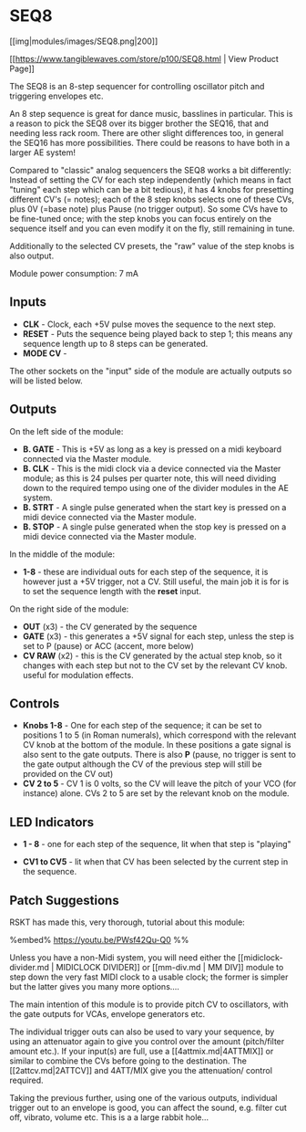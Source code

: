 # SEQ8
[[img|modules/images/SEQ8.png|200]]

[[https://www.tangiblewaves.com/store/p100/SEQ8.html | View Product Page]]

The SEQ8 is an 8-step sequencer for controlling oscillator pitch and triggering envelopes etc.

An 8 step sequence is great for dance music,  basslines in particular. This is a reason to pick the SEQ8 over its bigger brother the SEQ16, that and needing less rack room. There are other slight differences too, in general the SEQ16 has more possibilities. There could be reasons to have both in a larger AE system!

Compared to "classic" analog sequencers the SEQ8 works a bit differently: Instead of setting the CV for each step independently (which means in fact "tuning" each step which can be a bit tedious), it has 4 knobs for presetting different CV's (= notes); each of the 8 step knobs selects one of these CVs, plus 0V (=base note) plus Pause (no trigger output). So some CVs have to be fine-tuned once; with the step knobs you can focus entirely on the sequence itself and you can even modify it on the fly, still remaining in tune.

Additionally to the selected CV presets, the "raw" value of the step knobs is also output.

Module power consumption: 7 mA


## Inputs

* **CLK** - Clock, each +5V pulse moves the sequence to the next step.
* **RESET** - Puts the sequence being played back to step 1; this means any sequence length up to 8 steps can be generated.
* **MODE CV** -

The other sockets on the "input" side of the module are actually outputs so will be listed below.

## Outputs

On the left side of the module:

* **B. GATE** - This is +5V as long as a key is pressed on a midi keyboard connected via the Master module.
* **B. CLK** - This is the midi clock via a device connected via the Master module; as this is 24 pulses per quarter note, this will need dividing down to the required tempo using one of the divider modules in the AE system. 
* **B. STRT** - A single pulse generated when the start key is pressed on a midi device connected via the Master module.
* **B. STOP** - A single pulse generated when the stop key is pressed on a midi device connected via the Master module.

In the middle of the module:

* **1-8** - these are individual outs for each step of the sequence, it is however just a +5V trigger, not a CV. Still useful, the main job  it is for is to set the sequence length with the **reset** input.

On the right side of the module:

* **OUT** (x3) - the CV generated by the sequence
* **GATE** (x3) - this generates a  +5V signal for each step, unless  the step is set to P (pause) or ACC (accent, more below)
* **CV RAW** (x2) - this is the CV generated by the actual step knob, so it changes with each step but not to the CV set by the relevant CV knob. useful for modulation effects.

## Controls

* **Knobs 1-8** - One for each step of the sequence; it can be set to positions 1 to 5 (in Roman numerals), which correspond with the relevant CV knob at the bottom of the module. In these positions a gate signal is also sent to the gate outputs. There is also **P** (pause, no trigger is sent to the gate output although the CV of the previous step will still be provided on the CV out)
* **CV 2 to 5** -  CV 1 is 0 volts, so the CV will leave the pitch of your VCO (for instance) alone. CVs 2 to 5 are set by the relevant knob on the module. 

## LED Indicators

* **1 - 8** - one for each step of the sequence, lit when that step is "playing"

* **CV1 to CV5** - lit when that CV has been selected by the current  step in the sequence.

## Patch Suggestions

RSKT has made this, very thorough, tutorial about this module:

%embed% https://youtu.be/PWsf42Qu-Q0 %%

Unless you have a non-Midi system, you will need either the [[midiclock-divider.md | MIDICLOCK DIVIDER]] or [[mm-div.md | MM DIV]] module to step down the very fast MIDI clock to a usable clock; the former is simpler but the latter gives you many more options....

The main intention of  this module is to provide pitch CV to oscillators, with the gate outputs for VCAs, envelope generators etc. 


The individual trigger outs can also be used to vary your sequence, by using an attenuator again to give you control over the amount (pitch/filter amount etc.). If your input(s) are full, use a [[4attmix.md|4ATTMIX]] or similar to combine the CVs before going to the destination. The [[2attcv.md|2ATTCV]] and 4ATT/MIX give you the attenuation/ control required.

Taking the previous further, using one of the various outputs, individual trigger out to an envelope is good, you can affect the sound, e.g. filter cut off, vibrato, volume etc. This is a a large rabbit hole...
